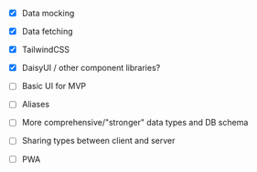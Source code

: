- [x] Data mocking
- [x] Data fetching
- [x] TailwindCSS
- [x] DaisyUI / other component libraries?

- [ ] Basic UI for MVP
- [ ] Aliases

- [ ] More comprehensive/"stronger" data types and DB schema
- [ ] Sharing types between client and server

- [ ] PWA
